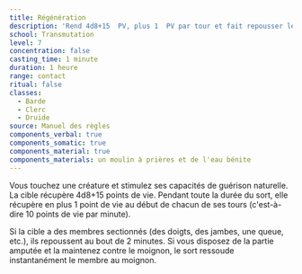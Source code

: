 ```yaml
---
title: Régénération
description: 'Rend 4d8+15  PV, plus 1  PV par tour et fait repousser les membres.'
school: Transmutation
level: 7
concentration: false
casting_time: 1 minute
duration: 1 heure
range: contact
ritual: false
classes:
  - Barde
  - Clerc
  - Druide
source: Manuel des règles
components_verbal: true
components_somatic: true
components_material: true
components_materials: un moulin à prières et de l'eau bénite
---
```

Vous touchez une créature et stimulez ses capacités de guérison naturelle. La cible récupère 4d8+15 points de vie. Pendant toute la durée du sort, elle récupère en plus 1 point de vie au début de chacun de ses tours (c'est-à-dire 10 points de vie par minute).

Si la cible a des membres sectionnés (des doigts, des jambes, une queue, etc.), ils repoussent au bout de 2 minutes. Si vous disposez de la partie amputée et la maintenez contre le moignon, le sort ressoude instantanément le membre au moignon.
